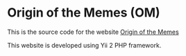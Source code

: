 Origin of the Memes (OM)
========================

This is the source code for the website [Origin of the Memes](http://originofthememes.com/)

This website is developed using Yii 2 PHP framework.